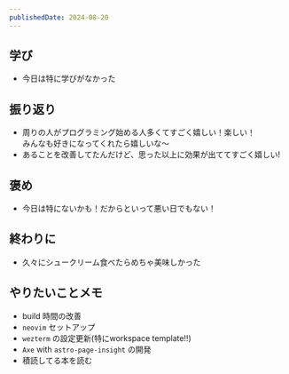 ```yaml
---
publishedDate: 2024-08-20
---
```


## 学び
- 今日は特に学びがなかった

## 振り返り
- 周りの人がプログラミング始める人多くてすごく嬉しい！楽しい！  
みんなも好きになってくれたら嬉しいな〜
- あることを改善してたんだけど、思った以上に効果が出ててすごく嬉しい!

## 褒め
- 今日は特にないかも！だからといって悪い日でもない！

## 終わりに
- 久々にシュークリーム食べたらめちゃ美味しかった

## やりたいことメモ
- build 時間の改善
- `neovim` セットアップ
- `wezterm` の設定更新(特にworkspace template!!)
- `Axe` with `astro-page-insight` の開発
- 積読してる本を読む
